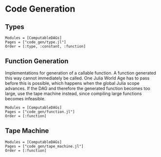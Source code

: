 # Code Generation

## Types
```@autodocs
Modules = [ComputableDAGs]
Pages = ["code_gen/type.jl"]
Order = [:type, :constant, :function]
```

## Function Generation
Implementations for generation of a callable function. A function generated this way cannot immediately be called. One Julia World Age has to pass before this is possible, which happens when the global Julia scope advances. If the DAG and therefore the generated function becomes too large, use the tape machine instead, since compiling large functions becomes infeasible.
```@autodocs
Modules = [ComputableDAGs]
Pages = ["code_gen/function.jl"]
Order = [:function]
```

## Tape Machine
```@autodocs
Modules = [ComputableDAGs]
Pages = ["code_gen/tape_machine.jl"]
Order = [:function]
```